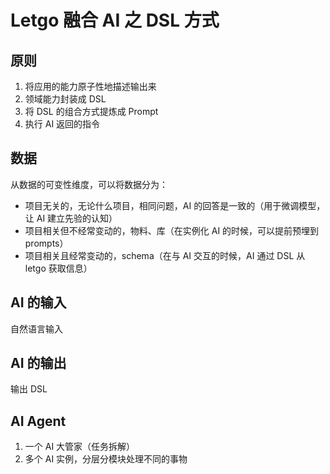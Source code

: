 # Letgo 融合 AI 之 DSL 方式

## 原则

1. 将应用的能力原子性地描述输出来
2. 领域能力封装成 DSL
3. 将 DSL 的组合方式提炼成 Prompt
4. 执行 AI 返回的指令

## 数据

从数据的可变性维度，可以将数据分为：

- 项目无关的，无论什么项目，相同问题，AI 的回答是一致的（用于微调模型，让 AI 建立先验的认知）
- 项目相关但不经常变动的，物料、库（在实例化 AI 的时候，可以提前预埋到 prompts）
- 项目相关且经常变动的，schema（在与 AI 交互的时候，AI 通过 DSL 从 letgo 获取信息）

## AI 的输入

自然语言输入

## AI 的输出

输出 DSL

## AI Agent

1. 一个 AI 大管家（任务拆解）
2. 多个 AI 实例，分层分模块处理不同的事物
